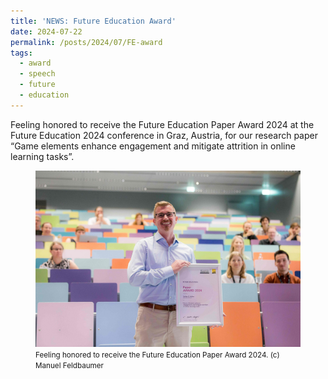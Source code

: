 ```yaml
---
title: 'NEWS: Future Education Award'
date: 2024-07-22
permalink: /posts/2024/07/FE-award
tags:
  - award
  - speech
  - future
  - education
---
```


Feeling honored to receive the Future Education Paper Award 2024 at the Future Education 2024 conference in Graz, Austria, for our research paper “Game elements enhance engagement and mitigate attrition in online learning tasks”.

<figure>
  <img src="/images/FE2024_award.jpg"/>
  <figcaption><footer><small>Feeling honored to receive the Future Education Paper Award 2024. (c) Manuel Feldbaumer</small></footer></figcaption>
</figure>